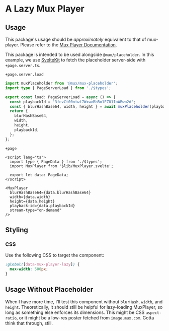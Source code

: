 # A Lazy Mux Player

## Usage
This package's usage should be _approximately_ equivalent to that of mux-player. Please refer to the [Mux Player Documentation](https://docs.mux.com/guides/video/mux-player).

This package is intended to be used alongside `@mux/placeholder`. In this example, we use [SvelteKit](https://kit.svelte.dev) to fetch the placeholder server-side with `+page.server.ts`.

`+page.server.load`
```ts
import muxPlaceholder from '@mux/mux-placeholder';
import type { PageServerLoad } from './$types';

export const load: PageServerLoad = async () => {
  const playbackId = '3fevCt00ntwf7WxwvBhRo1EZ01IoABwo2d';
  const { blurHashBase64, width, height } = await muxPlaceholder(playbackId);
  return {
    blurHashBase64,
    width,
    height,
    playbackId,
  };
};
```
`+page`
```svelte
<script lang="ts">
  import type { PageData } from './$types';
  import MuxPlayer from '$lib/MuxPlayer.svelte';

  export let data: PageData;
</script>

<MuxPlayer
  blurHashBase64={data.blurHashBase64}
  width={data.width}
  height={data.height}
  playback-id={data.playbackId}
  stream-type="on-demand"
/>
```

## Styling
### CSS
Use the following CSS to target the component:
```css
:global([data-mux-player-lazy]) {
  max-width: 500px;
}
```

## Usage Without Placeholder
When I have more time, I'll test this component without `blurHash`, `width`, and `height`. Theoretically, it should still be helpful for lazy-loading MuxPlayer, so long as something else enforces its dimensions. This might be CSS `aspect-ratio`, or it might be a low-res poster fetched from `image.mux.com`. Gotta think that through, still.